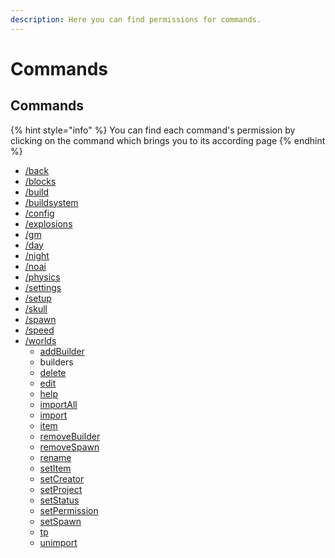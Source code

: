 ```yaml
---
description: Here you can find permissions for commands.
---
```


# Commands

## Commands

{% hint style="info" %}
You can find each command's permission by clicking on the command which brings you to its according page
{% endhint %}

* [/back](../commands/back.md#permission)
* [/blocks](../commands/blocks.md#permission)
* [/build](../commands/build.md#permission)
* [/buildsystem](../commands/buildsystem.md#permission)
* [/config](../commands/config.md#permission)
* [/explosions](../commands/explosions.md#permission)
* [/gm](../commands/gm.md#permission)
* [/day](../commands/day.md#permission)
* [/night](../commands/night.md#permission)
* [/noai](../commands/noai.md#permission)
* [/physics](../commands/physics.md#permission)
* [/settings](../commands/settings.md#permission)
* [/setup](../commands/setup.md#permission)
* [/skull](../commands/skull.md#permission)
* [/spawn](../commands/spawn.md#permission)
* [/speed](../commands/speed.md#permission)
* [/worlds](../commands/worlds/#permission)
  * [addBuilder](../commands/worlds/addbuilder.md#permission)
  * builders
  * [delete](../commands/worlds/delete.md#permission)
  * [edit](../commands/worlds/edit.md#permission)
  * [help](../commands/worlds/help.md#permission)
  * [importAll](../commands/worlds/importall.md#permission)
  * [import](../commands/worlds/import.md#permission)
  * [item](../commands/worlds/item.md#permission)
  * [removeBuilder](../commands/worlds/removebuilder.md#permission)
  * [removeSpawn](../commands/worlds/removespawn.md#permission)
  * [rename](../commands/worlds/rename.md#permission)
  * [setItem](../commands/worlds/setitem.md#permission)
  * [setCreator](../commands/worlds/setcreator.md#permission)
  * [setProject](../commands/worlds/setproject.md#permission)
  * [setStatus](../commands/worlds/setstatus.md#permission)
  * [setPermission](../commands/worlds/setproject.md#permission)
  * [setSpawn](../commands/worlds/setstatus.md#permission)
  * [tp](../commands/worlds/tp.md#permission)
  * [unimport](../commands/worlds/unimport.md#permission)

